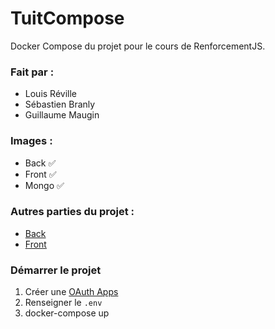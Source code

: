 # TuitCompose

Docker Compose du projet pour le cours de RenforcementJS.

### Fait par :

-   Louis Réville
-   Sébastien Branly
-   Guillaume Maugin

### Images :

-   Back ✅
-   Front ✅
-   Mongo ✅

### Autres parties du projet :

-   [Back](https://github.com/Hydevs-Corp/TuitBack)
-   [Front](https://github.com/Hydevs-Corp/TuitFront)

### Démarrer le projet

1. Créer une [OAuth Apps](https://github.com/settings/developers)
2. Renseigner le `.env`
3. docker-compose up
